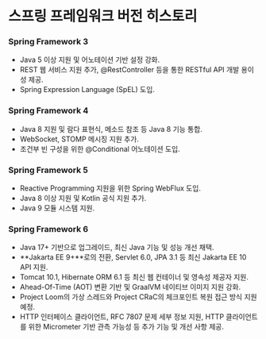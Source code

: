 # 스프링 프레임워크 버전 히스토리

### Spring Framework 3
* Java 5 이상 지원 및 어노테이션 기반 설정 강화.
* REST 웹 서비스 지원 추가, @RestController 등을 통한 RESTful API 개발 용이성 제공.
* Spring Expression Language (SpEL) 도입.

### Spring Framework 4
* Java 8 지원 및 람다 표현식, 메소드 참조 등 Java 8 기능 통합.
* WebSocket, STOMP 메시징 지원 추가.
* 조건부 빈 구성을 위한 @Conditional 어노테이션 도입.

### Spring Framework 5
* Reactive Programming 지원을 위한 Spring WebFlux 도입.
* Java 8 이상 지원 및 Kotlin 공식 지원 추가.
* Java 9 모듈 시스템 지원.

### Spring Framework 6
* Java 17+ 기반으로 업그레이드, 최신 Java 기능 및 성능 개선 채택.
* **Jakarta EE 9+**로의 전환, Servlet 6.0, JPA 3.1 등 최신 Jakarta EE 10 API 지원.
* Tomcat 10.1, Hibernate ORM 6.1 등 최신 웹 컨테이너 및 영속성 제공자 지원.
* Ahead-Of-Time (AOT) 변환 기반 및 GraalVM 네이티브 이미지 지원 강화.
* Project Loom의 가상 스레드와 Project CRaC의 체크포인트 복원 접근 방식 지원 예정.
* HTTP 인터페이스 클라이언트, RFC 7807 문제 세부 정보 지원, HTTP 클라이언트를 위한 Micrometer 기반 관측 가능성 등 추가 기능 및 개선 사항 제공.
